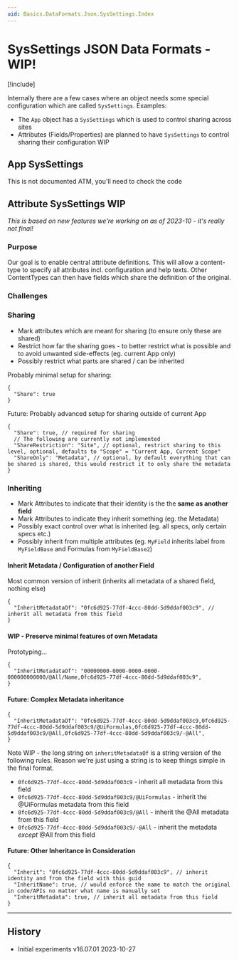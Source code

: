 ```yaml
---
uid: Basics.DataFormats.Json.SysSettings.Index
---
```


# SysSettings JSON Data Formats - WIP!

[!include[](~/pages/basics/stack/_shared-float-summary.md)]
<style>.context-box-summary .format-json-headless { visibility: visible; } </style>

Internally there are a few cases where an object needs some special configuration which are called `SysSettings`.
Examples:

* The `App` object has a `SysSettings` which is used to control sharing across sites
* Attributes (Fields/Properties) are planned to have `SysSettings` to control sharing their configuration WIP

## App SysSettings

This is not documented ATM, you'll need to check the code


## Attribute SysSettings WIP

_This is based on new features we're working on as of 2023-10 - it's really not final!_

### Purpose

Our goal is to enable central attribute definitions.
This will allow a content-type to specify all attributes incl. configuration and help texts.
Other ContentTypes can then have fields which share the definition of the original.

### Challenges

### Sharing

* Mark attributes which are meant for sharing (to ensure only these are shared)
* Restrict how far the sharing goes - to better restrict what is possible and to avoid unwanted side-effects (eg. current App only)
* Possibly restrict what parts are shared / can be inherited

Probably minimal setup for sharing:

```jsonc
{
  "Share": true
}
```

Future: Probably advanced setup for sharing outside of current App

```jsonc
{
  "Share": true, // required for sharing
  // The following are currently not implemented
  "ShareRestriction": "Site", // optional, restrict sharing to this level, optional, defaults to "Scope" = "Current App, Current Scope"
  "ShareOnly": "Metadata", // optional, by default everything that can be shared is shared, this would restrict it to only share the metadata
}
```

### Inheriting

* Mark Attributes to indicate that their identity is the the **same as another field**
* Mark Attributes to indicate they inherit something (eg. the Metadata)
* Possibly exact control over what is inherited (eg. all specs, only certain specs etc.)
* Possibly inherit from multiple attributes (eg. `MyField` inherits label from `MyFieldBase` and Formulas from `MyFieldBase2`)

#### Inherit Metadata / Configuration of another Field

Most common version of inherit (inherits all metadata of a shared field, nothing else)

```jsonc
{
  "InheritMetadataOf": "0fc6d925-77df-4ccc-80dd-5d9ddaf003c9", // inherit all metadata from this field
}
```

#### WIP - Preserve minimal features of own Metadata

Prototyping...

```jsonc
{
  "InheritMetadataOf": "00000000-0000-0000-0000-000000000000/@All/Name,0fc6d925-77df-4ccc-80dd-5d9ddaf003c9",
}
```


#### Future: Complex Metadata inheritance

```jsonc
{
  "InheritMetadataOf": "0fc6d925-77df-4ccc-80dd-5d9ddaf003c9,0fc6d925-77df-4ccc-80dd-5d9ddaf003c9/@UiFormulas,0fc6d925-77df-4ccc-80dd-5d9ddaf003c9/@All,0fc6d925-77df-4ccc-80dd-5d9ddaf003c9/-@All",
}
```

Note WIP - the long string on `inheritMetadataOf` is a string version of the following rules.
Reason we're just using a string is to keep things simple in the final format.

* `0fc6d925-77df-4ccc-80dd-5d9ddaf003c9` - inherit all metadata from this field
* `0fc6d925-77df-4ccc-80dd-5d9ddaf003c9/@UiFormulas` - inherit the @UiFormulas metadata from this field
* `0fc6d925-77df-4ccc-80dd-5d9ddaf003c9/@All` - inherit the @All metadata from this field
* `0fc6d925-77df-4ccc-80dd-5d9ddaf003c9/-@All` - inherit the metadata _except_ @All from this field

#### Future: Other Inheritance in Consideration

```jsonc
{
  "Inherit": "0fc6d925-77df-4ccc-80dd-5d9ddaf003c9", // inherit identity and from the field with this guid
  "InheritName": true, // would enforce the name to match the original in code/APIs no matter what name is manually set
  "InheritMetadata": true, // inherit all metadata from this field
}
```


---

## History

* Initial experiments v16.07.01 2023-10-27
